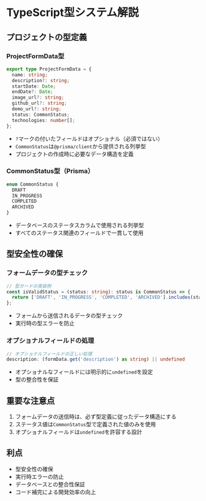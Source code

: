 # TypeScript型システム解説

## プロジェクトの型定義

### ProjectFormData型

```typescript
export type ProjectFormData = {
  name: string;
  description?: string;
  startDate: Date;
  endDate?: Date;
  image_url?: string;
  github_url?: string;
  demo_url?: string;
  status: CommonStatus;
  technologies: number[];
};
```

- `?`マークの付いたフィールドはオプショナル（必須ではない）
- `CommonStatus`は`@prisma/client`から提供される列挙型
- プロジェクトの作成時に必要なデータ構造を定義

### CommonStatus型（Prisma）

```typescript
enum CommonStatus {
  DRAFT
  IN_PROGRESS
  COMPLETED
  ARCHIVED
}
```

- データベースのステータスカラムで使用される列挙型
- すべてのステータス関連のフィールドで一貫して使用

## 型安全性の確保

### フォームデータの型チェック

```typescript
// 型ガードの実装例
const isValidStatus = (status: string): status is CommonStatus => {
  return ['DRAFT', 'IN_PROGRESS', 'COMPLETED', 'ARCHIVED'].includes(status);
};
```

- フォームから送信されるデータの型チェック
- 実行時の型エラーを防止

### オプショナルフィールドの処理

```typescript
// オプショナルフィールドの正しい処理
description: (formData.get('description') as string) || undefined
```

- オプショナルなフィールドには明示的に`undefined`を設定
- 型の整合性を保証

## 重要な注意点

1. フォームデータの送信時は、必ず型定義に従ったデータ構造にする
2. ステータス値は`CommonStatus`型で定義された値のみを使用
3. オプショナルフィールドは`undefined`を許容する設計

## 利点

- 型安全性の確保
- 実行時エラーの防止
- データベースとの整合性保証
- コード補完による開発効率の向上